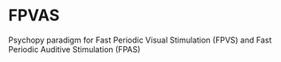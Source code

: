 # FPVAS
Psychopy paradigm for Fast Periodic Visual Stimulation (FPVS) and Fast Periodic Auditive Stimulation (FPAS)
